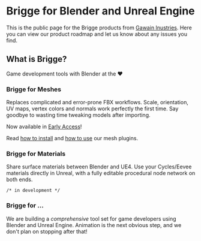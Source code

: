 # Brigge for Blender and Unreal Engine

This is the public page for the Brigge products from [Gawain Inustries](https://gawain.industries). Here you can view our product roadmap and let us know about any issues you find.

## What is Brigge?

Game development tools with Blender at the :heart:

### Brigge for Meshes

Replaces complicated and error-prone FBX workflows. Scale, orientation, UV maps, vertex colors and normals work perfectly the first time. Say goodbye to wasting time tweaking models after importing.

Now available in [Early Access](https://gum.co/brigge-for-meshes)!

Read [how to install](docs/install.md) and [how to use](docs/mesh_intro.md) our mesh plugins.

### Brigge for Materials

Share surface materials between Blender and UE4. Use your Cycles/Eevee materials directly in Unreal, with a fully editable procedural node network on both ends.

```/* in development */```

### Brigge for ...

We are building a _comprehensive_ tool set for game developers using Blender and Unreal Engine. Animation is the next obvious step, and we don't plan on stopping after that!
